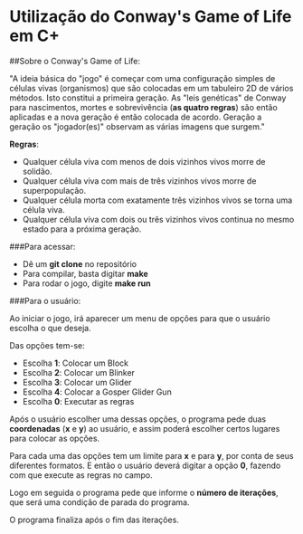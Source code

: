 # Utilização do  Conway's Game of Life em C+
##Sobre o Conway's Game of Life:

  "A ideia básica do "jogo" é começar com uma configuração simples de células vivas (organismos) que são colocadas em um tabuleiro 2D de vários métodos. Isto constitui a primeira geração. As "leis genéticas" de Conway para nascimentos, mortes e sobrevivência (**as quatro regras**) são então aplicadas e a nova geração é então colocada de acordo. Geração a geração os "jogador(es)" observam as várias imagens que surgem."

**Regras**: 

- Qualquer célula viva com menos de dois vizinhos vivos morre de solidão.
- Qualquer célula viva com mais de três vizinhos vivos morre de superpopulação.
- Qualquer célula morta com exatamente três vizinhos vivos se torna uma célula viva.
- Qualquer célula viva com dois ou três vizinhos vivos continua no mesmo estado para a próxima geração.

###Para acessar:

  - Dê um **git clone** no repositório 
  - Para compilar, basta digitar **make**
  - Para rodar o jogo, digite **make run**

###Para o usuário:

Ao iniciar o jogo, irá aparecer um menu de opções para que o usuário escolha o que deseja.

Das opções tem-se:

- Escolha **1**: Colocar um Block
- Escolha **2**: Colocar um Blinker
- Escolha **3**: Colocar um Glider
- Escolha **4**: Colocar a Gosper Glider Gun
- Escolha **0**: Executar as regras

Após o usuário escolher uma dessas opções, o programa pede duas **coordenadas** (**x** e **y**) ao usuário, e assim poderá escolher certos lugares para colocar as opções.

Para cada uma das opções tem um limite para **x** e para **y**, por conta de seus diferentes formatos. E então o usuário deverá digitar a opção **0**, fazendo com que execute as regras no campo. 

Logo em seguida o programa pede que informe o **número de iterações**, que será uma condição de parada do programa.

O programa finaliza após o fim das iterações.



